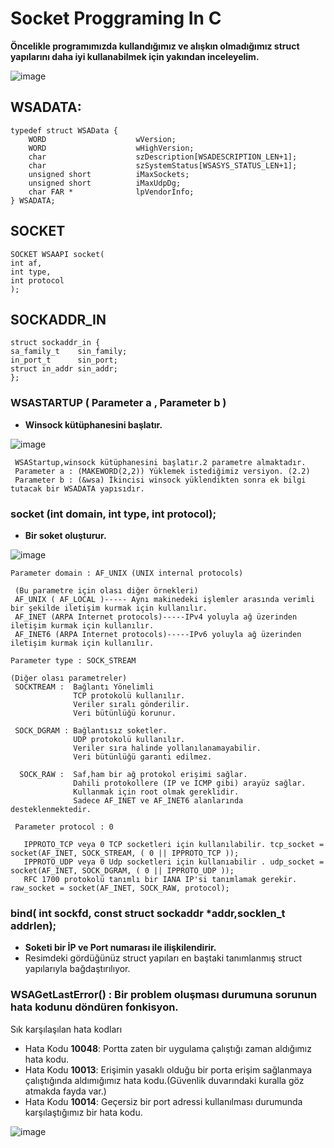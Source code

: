 # Socket Proggraming In C

  <b> Öncelikle programımızda kullandığımız ve alışkın olmadığımız  struct yapılarını daha iyi kullanabilmek için yakından inceleyelim. </b>
  
  ![image](https://user-images.githubusercontent.com/45934056/97986814-537aaa00-1deb-11eb-9f9e-7c574a1e5fb0.png)


   ## WSADATA: 
    typedef struct WSAData {
        WORD                    wVersion;
        WORD                    wHighVersion;
        char                    szDescription[WSADESCRIPTION_LEN+1];
        char                    szSystemStatus[WSASYS_STATUS_LEN+1];
        unsigned short          iMaxSockets;
        unsigned short          iMaxUdpDg;
        char FAR *              lpVendorInfo;
    } WSADATA;
    
  ## SOCKET
    SOCKET WSAAPI socket(
    int af,
    int type,
    int protocol
    );
    
  ## SOCKADDR_IN
    struct sockaddr_in {
    sa_family_t    sin_family; 
    in_port_t      sin_port;   
    struct in_addr sin_addr;  
    };
    

  ### WSASTARTUP ( Parameter a , Parameter b )
  <ul><b><li> Winsock kütüphanesini başlatır. </li></b></ul>
  
  ![image](https://user-images.githubusercontent.com/45934056/98133195-5a2e1d80-1ece-11eb-862a-2049bda51652.png)
  
     WSAStartup,winsock kütüphanesini başlatır.2 parametre almaktadır.
     Parameter a : (MAKEWORD(2,2)) Yüklemek istediğimiz versiyon. (2.2)
     Parameter b : (&wsa) İkincisi winsock yüklendikten sonra ek bilgi tutacak bir WSADATA yapısıdır.
     
  ### socket (int domain, int type, int protocol);
  <ul><b><li> Bir soket oluşturur. </li></b></ul>
  
  ![image](https://user-images.githubusercontent.com/45934056/98134949-54d1d280-1ed0-11eb-9ea3-8fa63c8d6f90.png)
  
    Parameter domain : AF_UNIX (UNIX internal protocols)
    
     (Bu parametre için olası diğer örnekleri)
     AF_UNIX ( AF_LOCAL )----- Aynı makinedeki işlemler arasında verimli bir şekilde iletişim kurmak için kullanılır.
     AF_INET (ARPA Internet protocols)-----IPv4 yoluyla ağ üzerinden iletişim kurmak için kullanılır.
     AF_INET6 (ARPA Internet protocols)-----IPv6 yoluyla ağ üzerinden iletişim kurmak için kullanılır.
  
    Parameter type : SOCK_STREAM
    
    (Diğer olası parametreler)
     SOCKTREAM :  Bağlantı Yönelimli
                  TCP protokolü kullanılır.
                  Veriler sıralı gönderilir.
                  Veri bütünlüğü korunur.
                 
     SOCK_DGRAM : Bağlantısız soketler.
                  UDP protokolü kullanılır.
                  Veriler sıra halinde yollanılanamayabilir.
                  Veri bütünlüğü garanti edilmez. 
                  
      SOCK_RAW :  Saf,ham bir ağ protokol erişimi sağlar.
                  Dahili protokollere (IP ve ICMP gibi) arayüz sağlar.
                  Kullanmak için root olmak gereklidir.
                  Sadece AF_INET ve AF_INET6 alanlarında desteklenmektedir.
      
     Parameter protocol : 0
                  
       IPPROTO_TCP veya 0 TCP socketleri için kullanılabilir. tcp_socket = socket(AF_INET, SOCK_STREAM, ( 0 || IPPROTO_TCP ));
       IPPROTO_UDP veya 0 Udp socketleri için kullanıabilir . udp_socket = socket(AF_INET, SOCK_DGRAM, ( 0 || IPPROTO_UDP ));
       RFC 1700 protokolü tanımlı bir IANA IP'si tanımlamak gerekir. raw_socket = socket(AF_INET, SOCK_RAW, protocol);
       
   ### bind( int sockfd, const struct sockaddr *addr,socklen_t addrlen);
   <ul><b><li>Soketi bir İP ve Port numarası ile ilişkilendirir. </b> 
   <li>Resimdeki gördüğünüz struct yapıları en baştaki tanımlanmış struct yapılarıyla bağdaştırılıyor. </ul>
    
   ### WSAGetLastError() : Bir problem oluşması durumuna sorunun hata kodunu döndüren fonkisyon.
  Sık karşılaşılan hata kodları
  <ul>
 <li> Hata Kodu <b>10048</b>: Portta zaten bir uygulama çalıştığı zaman aldığımız hata kodu.
 <li> Hata Kodu <b>10013</b>: Erişimin yasaklı olduğu bir porta erişim sağlanmaya çalıştığında aldımığımız hata kodu.(Güvenlik duvarındaki kuralla göz atmakda fayda var.)
 <li> Hata Kodu <b>10014</b>: Geçersiz bir port adressi kullanılması durumunda karşılaştığımız bir hata kodu.</ul></b>
 
  ![image](https://user-images.githubusercontent.com/45934056/100515232-836b6200-318b-11eb-8a63-2f20f352ed4e.png)


             

                                   

                                    

                                    
    
    
